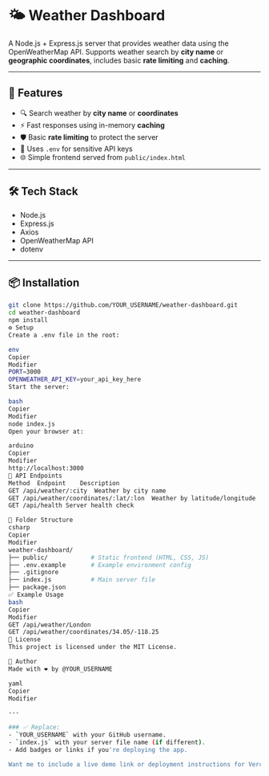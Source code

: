 # 🌤️ Weather Dashboard

A Node.js + Express.js server that provides weather data using the OpenWeatherMap API. Supports weather search by **city name** or **geographic coordinates**, includes basic **rate limiting** and **caching**.

---

## 🚀 Features

- 🔍 Search weather by **city name** or **coordinates**
- ⚡ Fast responses using in-memory **caching**
- 🛡️ Basic **rate limiting** to protect the server
- 🔐 Uses `.env` for sensitive API keys
- 🌐 Simple frontend served from `public/index.html`

---

## 🛠️ Tech Stack

- Node.js
- Express.js
- Axios
- OpenWeatherMap API
- dotenv

---

## 📦 Installation

```bash
git clone https://github.com/YOUR_USERNAME/weather-dashboard.git
cd weather-dashboard
npm install
⚙️ Setup
Create a .env file in the root:

env
Copier
Modifier
PORT=3000
OPENWEATHER_API_KEY=your_api_key_here
Start the server:

bash
Copier
Modifier
node index.js
Open your browser at:

arduino
Copier
Modifier
http://localhost:3000
🧪 API Endpoints
Method	Endpoint	Description
GET	/api/weather/:city	Weather by city name
GET	/api/weather/coordinates/:lat/:lon	Weather by latitude/longitude
GET	/api/health	Server health check

📁 Folder Structure
csharp
Copier
Modifier
weather-dashboard/
├── public/            # Static frontend (HTML, CSS, JS)
├── .env.example       # Example environment config
├── .gitignore
├── index.js           # Main server file
├── package.json
✅ Example Usage
bash
Copier
Modifier
GET /api/weather/London
GET /api/weather/coordinates/34.05/-118.25
🧾 License
This project is licensed under the MIT License.

🌟 Author
Made with ❤️ by @YOUR_USERNAME

yaml
Copier
Modifier

---

### ✅ Replace:
- `YOUR_USERNAME` with your GitHub username.
- `index.js` with your server file name (if different).
- Add badges or links if you're deploying the app.

Want me to include a live demo link or deployment instructions for Vercel/Render too?
